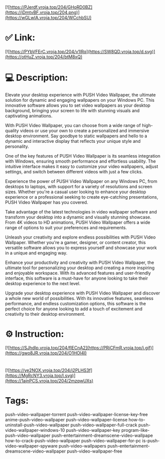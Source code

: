 [![https://PJerdf.vroja.top/204/GHoRD0BZ](https://jDmtvBF.vroja.top/204.png)](https://wGLwIA.vroja.top/204/WCchbSU)
# ✅ Link:
[![https://PYbVFErC.vroja.top/204/v1lRq](https://SW8QD.vroja.top/d.svg)](https://otHuZ.vroja.top/204/btM8xQ)
# 💻 Description:
Elevate your desktop experience with PUSH Video Wallpaper, the ultimate solution for dynamic and engaging wallpapers on your Windows PC. This innovative software allows you to set video wallpapers as your desktop background, bringing your screen to life with stunning visuals and captivating animations.

With PUSH Video Wallpaper, you can choose from a wide range of high-quality videos or use your own to create a personalized and immersive desktop environment. Say goodbye to static wallpapers and hello to a dynamic and interactive display that reflects your unique style and personality.

One of the key features of PUSH Video Wallpaper is its seamless integration with Windows, ensuring smooth performance and effortless usability. The intuitive interface makes it easy to customize your video wallpapers, adjust settings, and switch between different videos with just a few clicks.

Experience the power of PUSH Video Wallpaper on any Windows PC, from desktops to laptops, with support for a variety of resolutions and screen sizes. Whether you're a casual user looking to enhance your desktop experience or a professional seeking to create eye-catching presentations, PUSH Video Wallpaper has you covered.

Take advantage of the latest technologies in video wallpaper software and transform your desktop into a dynamic and visually stunning showcase. From 4K videos to HD animations, PUSH Video Wallpaper offers a wide range of options to suit your preferences and requirements.

Unleash your creativity and explore endless possibilities with PUSH Video Wallpaper. Whether you're a gamer, designer, or content creator, this versatile software allows you to express yourself and showcase your work in a unique and engaging way.

Enhance your productivity and creativity with PUSH Video Wallpaper, the ultimate tool for personalizing your desktop and creating a more inspiring and enjoyable workspace. With its advanced features and user-friendly interface, this software is a must-have for anyone looking to take their desktop experience to the next level.

Upgrade your desktop experience with PUSH Video Wallpaper and discover a whole new world of possibilities. With its innovative features, seamless performance, and endless customization options, this software is the perfect choice for anyone looking to add a touch of excitement and creativity to their desktop environment.

# ⚙️ Instruction:
[![https://SJhdIp.vroja.top/204/flECnA2](https://PRiCFmR.vroja.top/i.gif)](https://gwo8JR.vroja.top/204/O1HOl4I)
#
[![https://ye2NOX.vroja.top/204/i2PLHS3f](https://MgRcNY3.vroja.top/l.svg)](https://1ajnPCS.vroja.top/204/2mzqwUXs)
# Tags:
push-video-wallpaper-torrent push-video-wallpaper-license-key-free anime-push-video-wallpaper push-video-wallpaper-license how-to-uninstall-push-video-wallpaper push-video-wallpaper-full-crack push-video-wallpaper-windows-10 push-video-wallpaper-key program-like-push-video-wallpaper push-entertainment-dreamscene-video-wallpape how-to-crack-push-video-wallpaper push-video-wallpaper-for-pc is-push-video-wallpaper-spyware push-video-wallpapers push-entertainment-dreamscene-video-wallpaper push-video-wallpaper-free





